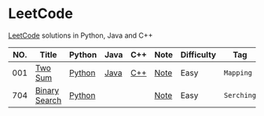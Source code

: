 # LeetCode
[LeetCode](https://leetcode.com/) solutions in Python, Java and C++

| NO.  | Title                                                        | Python                                       | Java                                   | C++                                  | Note                           | Difficulty | Tag        |
| ---- | ------------------------------------------------------------ | -------------------------------------------- | -------------------------------------- | ------------------------------------ | ------------------------------ | ---------- | ---------- |
| 001  | [Two Sum](https://leetcode.com/problems/two-sum)             | [Python](001.%20Two%20Sum/solution.py)       | [Java](001.%20Two%20Sum/solution.java) | [C++](001.%20Two%20Sum/solution.cpp) | [Note](001.%20Two%20Sum)       | Easy       | `Mapping`  |
| 704  | [Binary Search](https://leetcode.com/problems/binary-search/) | [Python](704.%20Binary%20Search/solution.py) |                                        |                                      | [Note](704.%20Binary%20Search) | Easy       | `Serching` |

